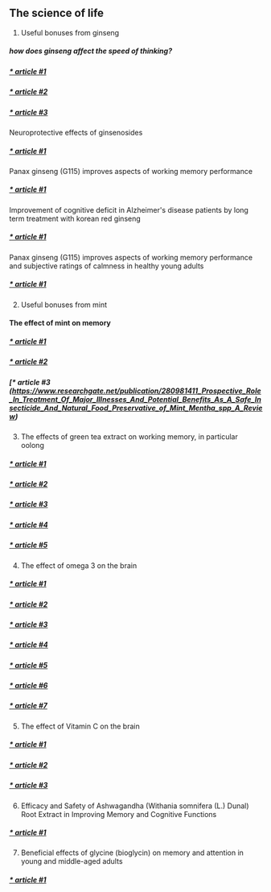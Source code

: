 ## The science of life

1. Useful bonuses from ginseng
##### how does ginseng affect the speed of thinking? 
##### [* article #1](https://pubmed.ncbi.nlm.nih.gov/21154383/)
##### [* article #2](https://pubmed.ncbi.nlm.nih.gov/23560064/)
##### [* article #3](https://pubmed.ncbi.nlm.nih.gov/15982990/)

Neuroprotective effects of ginsenosides
##### [* article #1](https://pubmed.ncbi.nlm.nih.gov/17265697/)

Panax ginseng (G115) improves aspects of working memory performance
##### [* article #1](https://pubmed.ncbi.nlm.nih.gov/20737519/)

Improvement of cognitive deficit in Alzheimer's disease patients by long term treatment with korean red ginseng
##### [* article #1](https://pubmed.ncbi.nlm.nih.gov/23717092/)

Panax ginseng (G115) improves aspects of working memory performance and subjective ratings of calmness in healthy young adults
##### [* article #1](https://pubmed.ncbi.nlm.nih.gov/20737519/)

2. Useful bonuses from mint
#### The effect of mint on memory
##### [* article #1](https://pubmed.ncbi.nlm.nih.gov/21154383/)
##### [* article #2](https://www.ffhdj.com/index.php/ffhd/article/view/181)
##### [* article #3 (https://www.researchgate.net/publication/280981411_Prospective_Role_In_Treatment_Of_Major_Illnesses_And_Potential_Benefits_As_A_Safe_Insecticide_And_Natural_Food_Preservative_of_Mint_Mentha_spp_A_Review)

3. The effects of green tea extract on working memory, in particular oolong
##### [* article #1](https://pubmed.ncbi.nlm.nih.gov/21154383/)
##### [* article #2](https://link.springer.com/article/10.1007/s00213-014-3526-1)
##### [* article #3](https://pubmed.ncbi.nlm.nih.gov/21303262/)
##### [* article #4](https://journals.plos.org/plosone/article?id=10.1371%2Fjournal.pone.0165861)
##### [* article #5](https://www.ncbi.nlm.nih.gov/pmc/articles/PMC2855614/)

4. The effect of omega 3 on the brain
##### [* article #1](https://pubmed.ncbi.nlm.nih.gov/19262590/)
##### [* article #2](https://pubmed.ncbi.nlm.nih.gov/19523795/)
##### [* article #3](https://pubmed.ncbi.nlm.nih.gov/25592004/)
##### [* article #4](https://pubmed.ncbi.nlm.nih.gov/28466678/)
##### [* article #5](https://pubmed.ncbi.nlm.nih.gov/26890759/)
##### [* article #6](https://pubmed.ncbi.nlm.nih.gov/23515006/)
##### [* article #7](https://www.ncbi.nlm.nih.gov/pmc/articles/PMC4364972/#pone.0120391.s007)

5. The effect of Vitamin C on the brain
##### [* article #1](https://www.ncbi.nlm.nih.gov/pmc/articles/PMC4179190/)
##### [* article #2](https://www.ncbi.nlm.nih.gov/pmc/articles/PMC5622720/)
##### [* article #3](https://pubmed.ncbi.nlm.nih.gov/34476568/)

6. Efficacy and Safety of Ashwagandha (Withania somnifera (L.) Dunal) Root Extract in Improving Memory and Cognitive Functions
##### [* article #1](https://pubmed.ncbi.nlm.nih.gov/28471731/)

7. Beneficial effects of glycine (bioglycin) on memory and attention in young and middle-aged adults
##### [* article #1](https://pubmed.ncbi.nlm.nih.gov/10587285/)

